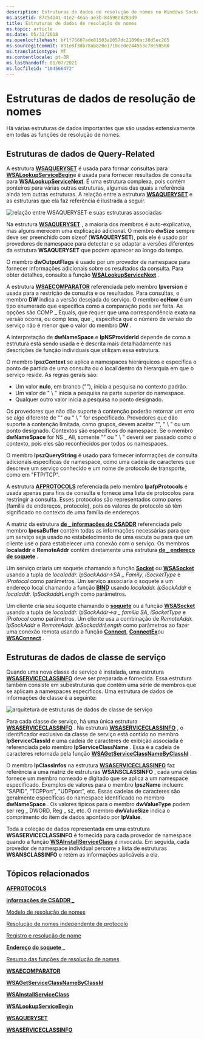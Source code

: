 ```yaml
---
description: Estruturas de dados de resolução de nomes no Windows Sockets (Winsock).
ms.assetid: 87c54141-41e2-4eaa-ae3b-84598e8281d9
title: Estruturas de dados de resolução de nomes
ms.topic: article
ms.date: 05/31/2018
ms.openlocfilehash: bf1f76607ade81503a1057dc21890ac38d5ec265
ms.sourcegitcommit: 831e8f3db78ab820e1710cede244553c70e50500
ms.translationtype: MT
ms.contentlocale: pt-BR
ms.lasthandoff: 01/07/2021
ms.locfileid: "104566472"
---
```

# <a name="name-resolution-data-structures"></a>Estruturas de dados de resolução de nomes

Há várias estruturas de dados importantes que são usadas extensivamente em todas as funções de resolução de nomes.

## <a name="query-related-data-structures"></a>Estruturas de dados de Query-Related

A estrutura [**WSAQUERYSET**](/windows/desktop/api/Winsock2/ns-winsock2-wsaquerysetw) é usada para formar consultas para [**WSALookupServiceBegin**](/windows/desktop/api/Winsock2/nf-winsock2-wsalookupservicebegina)e é usada para fornecer resultados de consulta para [**WSALookupServiceNext**](/windows/desktop/api/Winsock2/nf-winsock2-wsalookupservicenexta). É uma estrutura complexa, pois contém ponteiros para várias outras estruturas, algumas das quais a referência ainda tem outras estruturas. A relação entre a estrutura [**WSAQUERYSET**](/windows/desktop/api/Winsock2/ns-winsock2-wsaquerysetw) e as estruturas que ela faz referência é ilustrada a seguir.

![relação entre WSAQUERYSET e suas estruturas associadas](images/ovrvw3-2.png)

Na estrutura [**WSAQUERYSET**](/windows/desktop/api/Winsock2/ns-winsock2-wsaquerysetw) , a maioria dos membros é auto-explicativa, mas alguns merecem uma explicação adicional. O membro **dwSize** sempre deve ser preenchido com sizeof (**WSAQUERYSET**), pois ele é usado por provedores de namespace para detectar e se adaptar a versões diferentes da estrutura **WSAQUERYSET** que podem aparecer ao longo do tempo.

O membro **dwOutputFlags** é usado por um provedor de namespace para fornecer informações adicionais sobre os resultados da consulta. Para obter detalhes, consulte a função [**WSALookupServiceNext**](/windows/desktop/api/Winsock2/nf-winsock2-wsalookupservicenexta) .

A estrutura [**WSAECOMPARATOR**](/windows/desktop/api/Winsock2/ne-winsock2-wsaecomparator) referenciada pelo membro **lpversion** é usada para a restrição de consulta e os resultados. Para consultas, o membro **DW** indica a versão desejada do serviço. O membro **ecHow** é um tipo enumerado que especifica como a comparação pode ser feita. As opções são COMP \_ Equals, que requer que uma correspondência exata na versão ocorra, ou comp less, que \_ especifica que o número de versão do serviço não é menor que o valor do membro **DW** .

A interpretação de **dwNameSpace** e **lpNSProviderId** depende de como a estrutura está sendo usada e é descrita mais detalhadamente nas descrições de função individuais que utilizam essa estrutura.

O membro **lpszContext** se aplica a namespaces hierárquicos e especifica o ponto de partida de uma consulta ou o local dentro da hierarquia em que o serviço reside. As regras gerais são:

-   Um valor **nulo**, em branco (""), inicia a pesquisa no contexto padrão.
-   Um valor de " \\ " inicia a pesquisa na parte superior do namespace.
-   Qualquer outro valor inicia a pesquisa no ponto designado.

Os provedores que não dão suporte à contenção poderão retornar um erro se algo diferente de "" ou " \\ " for especificado. Provedores que dão suporte a contenção limitada, como grupos, devem aceitar "", " \\ " ou um ponto designado. Contextos são específicos do namespace. Se o membro **dwNameSpace** for NS \_ All, somente "" ou " \\ " deverá ser passado como o contexto, pois eles são reconhecidos por todos os namespaces.

O membro **lpszQueryString** é usado para fornecer informações de consulta adicionais específicas de namespace, como uma cadeia de caracteres que descreve um serviço conhecido e um nome de protocolo de transporte, como em "FTP/TCP".

A estrutura [**AFPROTOCOLS**](/windows/desktop/api/Winsock2/ns-winsock2-afprotocols) referenciada pelo membro **lpafpProtocols** é usada apenas para fins de consulta e fornece uma lista de protocolos para restringir a consulta. Esses protocolos são representados como pares (família de endereços, protocolo), pois os valores de protocolo só têm significado no contexto de uma família de endereços.

A matriz da estrutura [**de \_ informações do CSADDR**](/windows/win32/api/ws2def/ns-ws2def-csaddr_info) referenciada pelo membro **lpcsaBuffer** contém todas as informações necessárias para que um serviço seja usado no estabelecimento de uma escuta ou para que um cliente use o para estabelecer uma conexão com o serviço. Os membros **localaddr** e **RemoteAddr** contêm diretamente uma estrutura [**de \_ endereço de soquete**](/windows/desktop/api/Ws2def/ns-ws2def-socket_address) .

Um serviço criaria um soquete chamando a função [**Socket**](/windows/desktop/api/Winsock2/nf-winsock2-socket) ou [**WSASocket**](/windows/desktop/api/Winsock2/nf-winsock2-wsasocketa) usando a tupla de *localaddr. lpSockAddr->SA \_ Family*, *iSocketType* e *iProtocol* como parâmetros. Um serviço associaria o soquete a um endereço local chamando a função [**BIND**](/windows/desktop/api/winsock/nf-winsock-bind) usando *localaddr. lpSockAddr* e *localaddr. lpSockaddrLength* como parâmetros.

Um cliente cria seu soquete chamando o [**soquete**](/windows/desktop/api/Winsock2/nf-winsock2-socket) ou a função [**WSASocket**](/windows/desktop/api/Winsock2/nf-winsock2-wsasocketa) usando a tupla de *localaddr. lpSockAddr->a \_ família SA*, *iSocketType* e *iProtocol* como parâmetros. Um cliente usa a combinação de *RemoteAddr. lpSockAddr* e *RemoteAddr. lpSockaddrLength* como parâmetros ao fazer uma conexão remota usando a função [**Connect**](/windows/desktop/api/Winsock2/nf-winsock2-connect), [**ConnectEx**](/windows/desktop/api/Mswsock/nc-mswsock-lpfn_connectex)ou [**WSAConnect**](/windows/desktop/api/Winsock2/nf-winsock2-wsaconnect) .

## <a name="service-class-data-structures"></a>Estruturas de dados de classe de serviço

Quando uma nova classe de serviço é instalada, uma estrutura [**WSASERVICECLASSINFO**](/windows/desktop/api/Winsock2/ns-winsock2-wsaserviceclassinfow) deve ser preparada e fornecida. Essa estrutura também consiste em subestruturas que contêm uma série de membros que se aplicam a namespaces específicos. Uma estrutura de dados de informações de classe é a seguinte:

![arquitetura de estruturas de dados de classe de serviço](images/ovrvw3-3.png)

Para cada classe de serviço, há uma única estrutura [**WSASERVICECLASSINFO**](/windows/desktop/api/Winsock2/ns-winsock2-wsaserviceclassinfow) . Na estrutura [**WSASERVICECLASSINFO**](/windows/desktop/api/Winsock2/ns-winsock2-wsaserviceclassinfow) , o identificador exclusivo da classe de serviço está contido no membro **lpServiceClassId** e uma cadeia de caracteres de exibição associada é referenciada pelo membro **lpServiceClassName** . Essa é a cadeia de caracteres retornada pela função [**WSAGetServiceClassNameByClassId**](/windows/desktop/api/Winsock2/nf-winsock2-wsagetserviceclassnamebyclassida) .

O membro **lpClassInfos** na estrutura [**WSASERVICECLASSINFO**](/windows/desktop/api/Winsock2/ns-winsock2-wsaserviceclassinfow) faz referência a uma matriz de estruturas **WSANSCLASSINFO** , cada uma delas fornece um membro nomeado e digitado que se aplica a um namespace especificado. Exemplos de valores para o membro **lpszName** incluem: "SAPID", "TCPPort", "UDPport", etc. Essas cadeias de caracteres são geralmente específicas do namespace identificado no membro **dwNameSpace** . Os valores típicos para o membro **dwValueType** podem ser reg \_ DWORD, Reg \_ sz, etc. O membro **dwValueSize** indica o comprimento do item de dados apontado por **lpValue**.

Toda a coleção de dados representada em uma estrutura **WSASERVICECLASSINFO** é fornecida para cada provedor de namespace quando a função [**WSAInstallServiceClass**](/windows/desktop/api/Winsock2/nf-winsock2-wsainstallserviceclassa) é invocada. Em seguida, cada provedor de namespace individual percorre a lista de estruturas **WSANSCLASSINFO** e retém as informações aplicáveis a ela.

## <a name="related-topics"></a>Tópicos relacionados

<dl> <dt>

[**AFPROTOCOLS**](/windows/desktop/api/Winsock2/ns-winsock2-afprotocols)
</dt> <dt>

[**informações de CSADDR \_**](/windows/win32/api/ws2def/ns-ws2def-csaddr_info)
</dt> <dt>

[Modelo de resolução de nomes](name-resolution-model-2.md)
</dt> <dt>

[Resolução de nomes independente de protocolo](protocol-independent-name-resolution-2.md)
</dt> <dt>

[Registro e resolução de nome](registration-and-name-resolution-2.md)
</dt> <dt>

[**Endereço do soquete \_**](/windows/desktop/api/Ws2def/ns-ws2def-socket_address)
</dt> <dt>

[Resumo das funções de resolução de nomes](summary-of-name-resolution-functions-2.md)
</dt> <dt>

[**WSAECOMPARATOR**](/windows/desktop/api/Winsock2/ne-winsock2-wsaecomparator)
</dt> <dt>

[**WSAGetServiceClassNameByClassId**](/windows/desktop/api/Winsock2/nf-winsock2-wsagetserviceclassnamebyclassida)
</dt> <dt>

[**WSAInstallServiceClass**](/windows/desktop/api/Winsock2/nf-winsock2-wsainstallserviceclassa)
</dt> <dt>

[**WSALookupServiceBegin**](/windows/desktop/api/Winsock2/nf-winsock2-wsalookupservicebegina)
</dt> <dt>

[**WSAQUERYSET**](/windows/desktop/api/Winsock2/ns-winsock2-wsaquerysetw)
</dt> <dt>

[**WSASERVICECLASSINFO**](/windows/desktop/api/Winsock2/ns-winsock2-wsaserviceclassinfow)
</dt> </dl>

 

 
